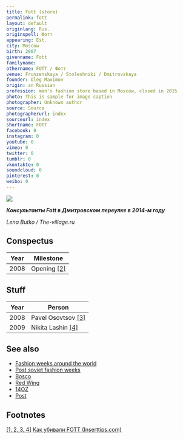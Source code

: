 ```yaml
---
title: Fott (store)
permalink: fott
layout: default
originlang: Rus.
originspell: Фотт
appearing: Est.
city: Moscow
birth: 2007
givenname: Fott
familyname:
othername: FOTT / Фотт
venue: Frunzenskaya / Stoleshniki / Dmitrovskaya
founder: Oleg Maximov
origin: an Russian
profession: men's fashion store based in Moscow, closed in 2015
photo: This is sample for image caption
photographer: Unknown author
source: Source
photographerurl: index
sourceurl: index
shortname: FOTT
facebook: 0
instagram: 0
youtube: 0
vimeo: 0
twitter: 0
tumblr: 0
vkontakte: 0
soundcloud: 0
pinterest: 0
weibo: 0
---
```


<!---
To edit top block see
icon "Meta Data"
on right menu
Full edit instructions
indexmod.gq/edit
-->

![](https://cdn.the-village.ru/the-village.ru/post_image-image/2zezwAMLdAL3AJKl6u6mMA-wide.png)

***Консультанты Fott в Дмитровском переулке в 2014-м году***

*Lena Butko / The-village.ru*

## Сonspectus

|Year|Milestone|
|-|-|
|2008|Opening <span id="1">[\[2\]](#f2)</span>|

## Stuff

|Year|Person|
|-|-|
|2008|Pavel Osovtsov <span id="a1">[\[3\]](#f3)</span>|
|2009|Nikita Lashin <span id="a1">[\[4\]](#f4)</span>|

## See also

+ [Fashion weeks around the world](fashion-weeks-around-the-world)
+ [Post soviet fashion weeks](post-soviet-fashion-weeks)
+ [Bosco](bosco)
+ [Red Wing](index)
+ [14OZ](index)
+ [Post](index)


## Footnotes

[[1, 2, 3, 4]](#a1) <span id="f1"></span> [Как убивали FOTT (Inserttips.com)](https://inserttips.com/fott-kill/?fbclid=IwAR2A1ba-Punm8e2adIj9nSar6Wdy1iJR6499NP97zdV5MS5cEMkROaQi1qc)
